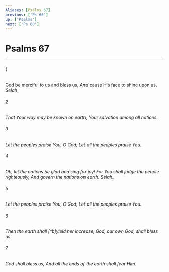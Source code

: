 ```yaml
---
Aliases: [Psalms 67]
previous: ['Ps 66']
up: ['Psalms']
next: ['Ps 68']
---
```

# Psalms 67

***


###### 1 
God be merciful to us and bless us, _And_ cause His face to shine upon us, <i class="selah">Selah_ 

###### 2 
That Your way may be known on earth, Your salvation among all nations. 

###### 3 
Let the peoples praise You, O God; Let all the peoples praise You. 

###### 4 
Oh, let the nations be glad and sing for joy! For You shall judge the people righteously, And govern the nations on earth. <i class="selah">Selah_ 

###### 5 
Let the peoples praise You, O God; Let all the peoples praise You. 

###### 6 
_Then_ the earth shall [^b]yield her increase; God, our own God, shall bless us. 

###### 7 
God shall bless us, And all the ends of the earth shall fear Him.

